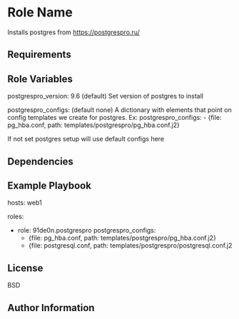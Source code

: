 Role Name
=========

Installs postgres from https://postgrespro.ru/  

Requirements
------------



Role Variables
--------------


postgrespro_version: 9.6 (default)
  Set version of postgres to install

postgrespro_configs: (default none)
  A dictionary with elements that point on config templates we create for postgres.
  Ex:
  postgrespro_configs:
    - {file: pg_hba.conf, path: templates/postgrespro/pg_hba.conf.j2}

  If not set postgres setup will use default configs here



Dependencies
------------

Example Playbook
----------------
hosts: web1

roles:
  - role: 91de0n.postgrespro
    postgrespro_configs:
      - {file: pg_hba.conf, path: templates/postgrespro/pg_hba.conf.j2}
      - {file: postgresql.conf, path: templates/postgrespro/postgresql.conf.j2

License
-------

BSD

Author Information
------------------
